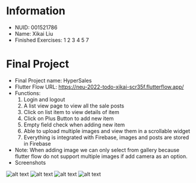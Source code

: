 # Information
- NUID: 001521786
- Name: Xikai Liu
- Finished Exercises: 1 2 3 4 5 7

# Final Project
- Final Project name: HyperSales
- Flutter Flow URL: https://neu-2022-todo-xikai-scr35f.flutterflow.app/
- Functions:
    1. Login and logout
    2. A list view page to view all the sale posts
    3. Click on list item to view details of item
    4. Click on Plus Button to add new item
    5. Empty field check when adding new item
    6. Able to upload multiple images and view them in a scrollable widget
    7. Everything is integrated with Firebase, images and posts are stored in Firebase
- Note: When adding image we can only select from gallery because flutter flow do not support multiple images if add camera as an option.
- Screenshots

![alt text](final-project/pic1.png)
![alt text](final-project/pic2.png)
![alt text](final-project/pic3.png)
![alt text](final-project/pic4.png)
